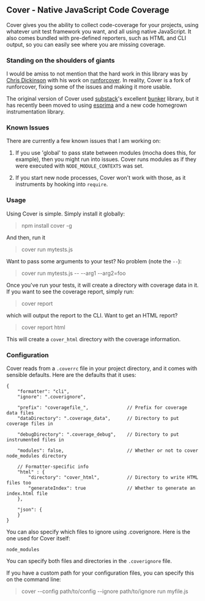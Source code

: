 ## Cover - Native JavaScript Code Coverage

Cover gives you the ability to collect code-coverage for your projects, using
whatever unit test framework you want, and all using native JavaScript. It also
comes bundled with pre-defined reporters, such as HTML and CLI output, so you
can easily see where you are missing coverage.

### Standing on the shoulders of giants

I would be amiss to not mention that the hard work in this library was
by [Chris Dickinson] with his work on [runforcover]. In reality, Cover is 
a fork of runforcover, fixing some of the issues and making it more usable.

The original version of Cover used [substack]'s excellent [bunker] library,
but it has recently been moved to using [esprima] and a new code homegrown
instrumentation library.

### Known Issues

There are currently a few known issues that I am working on:

1. If you use 'global' to pass state between modules (mocha does this, for
example), then you might run into issues. Cover runs modules as if they
were executed with `NODE_MODULE_CONTEXTS` was set.

2. If you start new node processes, Cover won't work with those, as
it instruments by hooking into `require`.

### Usage

Using Cover is simple. Simply install it globally:

> npm install cover -g

And then, run it

> cover run mytests.js

Want to pass some arguments to your test? No problem (note the `--`):

> cover run mytests.js -- --arg1 --arg2=foo

 Once you've run your tests, it will create a directory with coverage data in it.
 If you want to see the coverage report, simply run:
 
 > cover report
 
 which will output the report to the CLI. Want to get an HTML report?
 
 > cover report html
 
 This will create a `cover_html` directory with the coverage information.
 
### Configuration

Cover reads from a `.coverrc` file in your project directory, and it comes
with sensible defaults. Here are the defaults that it uses:

    {
        "formatter": "cli",
        "ignore": ".coverignore",
        
        "prefix": "coveragefile_",              // Prefix for coverage data files
        "dataDirectory": ".coverage_data",      // Directory to put coverage files in
        
        "debugDirectory": ".coverage_debug",    // Directory to put instrumented files in
        
        "modules": false,                       // Whether or not to cover node_modules directory
        
        // Formatter-specific info
        "html" : {
            "directory": "cover_html",          // Directory to write HTML files too
            "generateIndex": true               // Whether to generate an index.html file
        },
        
        "json": {
        }
    }
    
You can also specify which files to ignore using .coverignore. Here is the one used
for Cover itself:

    node_modules
    
You can specify both files and directories in the `.coverignore` file.

If you have a custom path for your configuration files, you can specify this
on the command line:

> cover --config path/to/config --ignore path/to/ignore run myfile.js

[esprima]: http://www.esprima.org
[substack]: https://github.com/substack
[bunker]: https://github.com/substack/node-bunker
[Chris Dickinson]: https://github.com/chrisdickinson
[runforcover]: https://github.com/chrisdickinson/node-runforcover
